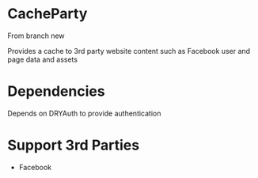 # CacheParty

From branch new

Provides a cache to 3rd party website content such as Facebook user and page data and assets

# Dependencies

Depends on DRYAuth to provide authentication


# Support 3rd Parties

- Facebook


